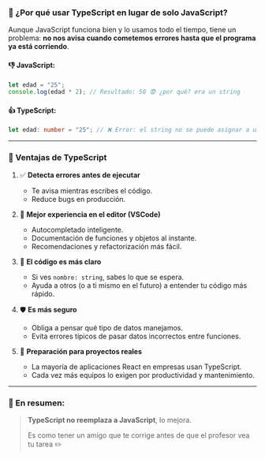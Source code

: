 ### 🧠 ¿Por qué usar **TypeScript** en lugar de solo **JavaScript**?

Aunque JavaScript funciona bien y lo usamos todo el tiempo, tiene un problema: **no nos avisa cuando cometemos errores hasta que el programa ya está corriendo**.

#### 👎 JavaScript:
```js
let edad = "25";
console.log(edad * 2); // Resultado: 50 😨 ¿por qué? era un string
```

#### 👍 TypeScript:
```ts
let edad: number = "25"; // ❌ Error: el string no se puede asignar a un number
```

---

### 🚀 Ventajas de TypeScript

1. ✅ **Detecta errores antes de ejecutar**
   - Te avisa mientras escribes el código.
   - Reduce bugs en producción.

2. 🧩 **Mejor experiencia en el editor (VSCode)**
   - Autocompletado inteligente.
   - Documentación de funciones y objetos al instante.
   - Recomendaciones y refactorización más fácil.

3. 🧼 **El código es más claro**
   - Si ves `nombre: string`, sabes lo que se espera.
   - Ayuda a otros (o a ti mismo en el futuro) a entender tu código más rápido.

4. 🛡️ **Es más seguro**
   - Obliga a pensar qué tipo de datos manejamos.
   - Evita errores típicos de pasar datos incorrectos entre funciones.

5. 🧠 **Preparación para proyectos reales**
   - La mayoría de aplicaciones React en empresas usan TypeScript.
   - Cada vez más equipos lo exigen por productividad y mantenimiento.

---

### 🎯 En resumen:
> **TypeScript no reemplaza a JavaScript**, lo mejora.
>  
> Es como tener un amigo que te corrige antes de que el profesor vea tu tarea ✏️
